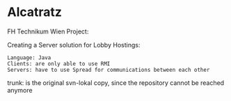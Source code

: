 # Alcatratz

FH Technikum Wien Project:

Creating a Server solution for Lobby Hostings:

	Language: Java
	Clients: are only able to use RMI
	Servers: have to use Spread for communications between each other

trunk: is the original svn-lokal copy, since the repository cannot be reached anymore
